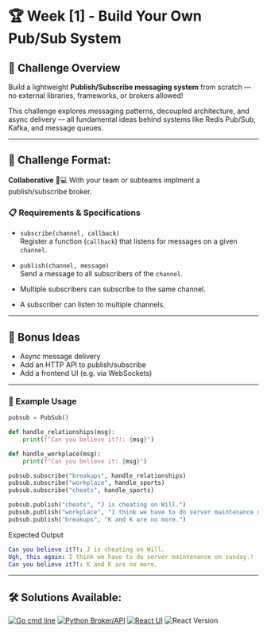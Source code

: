 # 🏆 Week [1] - Build Your Own Pub/Sub System

## 📝 Challenge Overview
Build a lightweight **Publish/Subscribe messaging system** from scratch — no external libraries, frameworks, or brokers allowed!

This challenge explores messaging patterns, decoupled architecture, and async delivery — all fundamental ideas behind systems like Redis Pub/Sub, Kafka, and message queues. 
 

---

## 🏁 Challenge Format: 
**Collaborative** 🤝💻 With your team or subteams implment a publish/subscribe broker.


### 📋 Requirements & Specifications

- `subscribe(channel, callback)`  
  Register a function (`callback`) that listens for messages on a given `channel`.

- `publish(channel, message)`  
  Send a message to all subscribers of the `channel`.

- Multiple subscribers can subscribe to the same channel.
- A subscriber can listen to multiple channels.

---

## 🎯 Bonus Ideas

- Async message delivery
- Add an HTTP API to publish/subscribe
- Add a frontend UI (e.g. via WebSockets)

---

### 🔧 Example Usage
```python
pubsub = PubSub()

def handle_relationships(msg):
    print(f"Can you believe it?!: {msg}")

def handle_workplace(msg):
    print(f"Can you believe it: {msg}")

pubsub.subscribe("breakups", handle_relationships)
pubsub.subscribe("workplace", handle_sports)
pubsub.subscribe("cheats", handle_sports)

pubsub.publish("cheats", "J is cheating on Will.")
pubsub.publish("workplace", "I think we have to do server maintenance on sunday.")
pubsub.publish("breakups", "K and K are no more.")
```

Expected Output
```yaml
Can you believe it?!: J is cheating on Will.
Ugh, this again: I think we have to do server maintenance on sunday.!
Can you believe it?!: K and K are no more.
```

---
## 🛠 Solutions Available:
[![Go cmd line](https://img.shields.io/badge/Go-1.21-blue?logo=go)](solutions/python)
[![Python Broker/API](https://img.shields.io/badge/Python-3.11-blue?logo=python)](solutions/python)
[![React UI](https://img.shields.io/badge/React-17-blue?logo=react)](solutions/react_frontend)
![React Version]()


